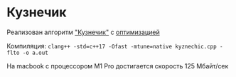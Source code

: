 # Кузнечик


Реализован алгоритм ["Кузнечик"](https://habr.com/ru/post/459004/) с [оптимизацией](https://habr.com/ru/post/312224/)

Компиляция: `clang++ -std=c++17 -Ofast -mtune=native kyznechic.cpp -flto -o a.out`

На macbook с процессором M1 Pro достигается скорость 125 Mбайт/сек